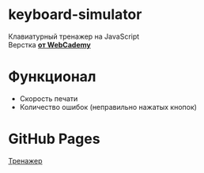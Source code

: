# keyboard-simulator
Клавиатурный тренажер на JavaScript <br>
Верстка <a href="https://vk.com/webcademy"><strong>от WebCademy</strong></a> 

# Функционал 
  * Скорость печати
  * Количество ошибок (неправильно нажатых кнопок)

# GitHub Pages
<a href="https://ileods.github.io/keyboard-simulator/">Тренажер</a> 
